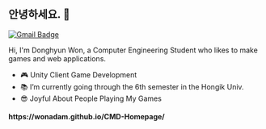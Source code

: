 ## 안녕하세요. 👋
[![Gmail Badge](https://img.shields.io/badge/-Gmail-c14438?style=flat-square&logo=Gmail&logoColor=white&link=mailto:contato.weltonf@gmail.com)](mailto:ehdgus5500@gmail.com)

Hi, I'm Donghyun Won, a Computer Engineering Student who likes to make games and web applications.

- :video_game: Unity Client Game Development
- :books: I’m currently going through the 6th semester in the Hongik Univ.
- :sunglasses: Joyful About People Playing My Games


<h4>https://wonadam.github.io/CMD-Homepage/</h4>
